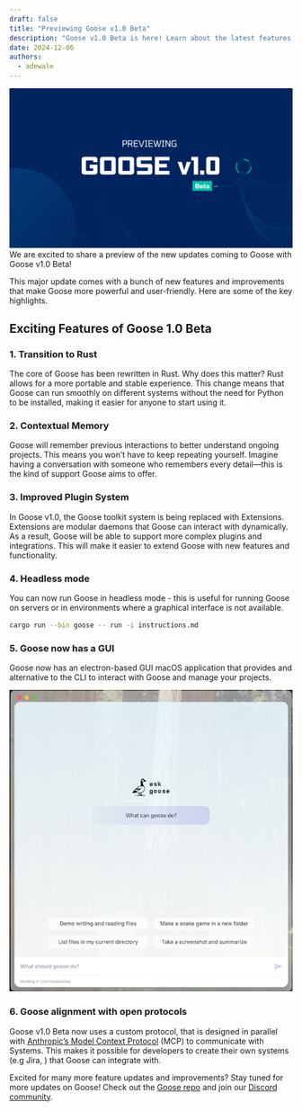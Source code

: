 ```yaml
---
draft: false
title: "Previewing Goose v1.0 Beta"
description: "Goose v1.0 Beta is here! Learn about the latest features and improvements."
date: 2024-12-06
authors:
  - adewale
---
```


![Goose v1.0 Beta](goose-v1.0-beta.png)
We are excited to share a preview of the new updates coming to Goose with Goose v1.0 Beta!

This major update comes with a bunch of new features and improvements that make Goose more powerful and user-friendly. Here are some of the key highlights.

<!-- truncate -->


## Exciting Features of Goose 1.0 Beta

### 1. Transition to Rust

The core of Goose has been rewritten in Rust. Why does this matter? Rust allows for a more portable and stable experience. This change means that Goose can run smoothly on different systems without the need for Python to be installed, making it easier for anyone to start using it.

### 2. Contextual Memory

Goose will remember previous interactions to better understand ongoing projects. This means you won’t have to keep repeating yourself. Imagine having a conversation with someone who remembers every detail—this is the kind of support Goose aims to offer.

### 3. Improved Plugin System

In Goose v1.0, the Goose toolkit system is being replaced with Extensions. Extensions are modular daemons that Goose can interact with dynamically. As a result, Goose will be able to support more complex plugins and integrations. This will make it easier to extend Goose with new features and functionality.

### 4. Headless mode

You can now run Goose in headless mode - this is useful for running Goose on servers or in environments where a graphical interface is not available.

```sh
cargo run --bin goose -- run -i instructions.md
```

### 5. Goose now has a GUI

Goose now has an electron-based GUI macOS application that provides and alternative to the CLI to interact with Goose and manage your projects.

![Goose GUI](goose-gui.png)

### 6. Goose alignment with open protocols

Goose v1.0 Beta now uses a custom protocol, that is designed in parallel with [Anthropic’s Model Context Protocol](https://www.anthropic.com/news/model-context-protocol) (MCP) to communicate with Systems. This makes it possible for developers to create their own systems (e.g Jira, ) that Goose can integrate with. 

Excited for many more feature updates and improvements? Stay tuned for more updates on Goose! Check out the [Goose repo](https://github.com/block/goose) and join our [Discord community](https://discord.gg/block-opensource).


<head>
  <meta property="og:title" content="Previewing Goose v1.0 Beta" />
  <meta property="og:type" content="article" />
  <meta property="og:url" content="https://block.github.io/goose/blog/2024/12/06/previewing-goose-v10-beta" />
  <meta property="og:description" content="AI Agent uses screenshots to assist in styling." />
  <meta property="og:image" content="https://block.github.io/goose/assets/images/goose-v1.0-beta-5d469fa73edea37cfccfe8a8ca0b47e2.png" />
  <meta name="twitter:card" content="summary_large_image" />
  <meta property="twitter:domain" content="block.github.io/goose" />
  <meta name="twitter:title" content="Screenshot-Driven Development" />
  <meta name="twitter:description" content="AI Agent uses screenshots to assist in styling." />
  <meta name="twitter:image" content="https://block.github.io/goose/assets/images/goose-v1.0-beta-5d469fa73edea37cfccfe8a8ca0b47e2.png" />
</head>